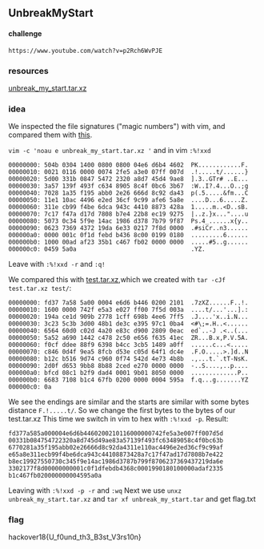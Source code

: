 ## UnbreakMyStart
#### challenge
```
https://www.youtube.com/watch?v=p2Rch6WvPJE
```

### resources
[unbreak_my_start.tar.xz](unbreak_my_start.tar.xz)

### idea
We inspected the file signatures ("magic numbers") with vim, and compared them with [this](https://www.garykessler.net/library/file_sigs.html).

```vim -c 'noau e unbreak_my_start.tar.xz '``` and in vim ```:%!xxd```

```
00000000: 504b 0304 1400 0800 0800 04e6 d6b4 4602  PK............F.
00000010: 0021 0116 0000 0074 2fe5 a3e0 07ff 007d  .!.....t/......}
00000020: 5d00 331b 0847 5472 2320 a8d7 45d4 9ae8  ].3..GTr# ..E...
00000030: 3a57 139f 493f c634 8905 8c4f 0bc6 3b67  :W..I?.4...O..;g
00000040: 7028 1a35 f195 abb0 2e26 666d 8c92 da43  p(.5.....&fm...C
00000050: 11e1 10ac 4496 e2ed 36cf 9c99 afe6 5a8e  ....D...6.....Z.
00000060: 311e cb99 f4be 6dca 943c 4410 8873 428a  1.....m..<D..sB.
00000070: 7c17 f47a d17d 7808 b7e4 22b8 ec19 9275  |..z.}x..."....u
00000080: 5073 0c34 5f9e 14ac 1986 d378 7b79 9f87  Ps.4_......x{y..
00000090: 0623 7369 4372 19da 6e33 0217 7f8d 0000  .#siCr..n3......
000000a0: 0000 001c 0f1d febd b436 8c00 0199 0180  .........6......
000000b0: 1000 00ad af23 35b1 c467 fb02 0000 0000  .....#5..g......
000000c0: 0459 5a0a                                .YZ.
```
Leave with ```:%!xxd -r``` and ```:q!```

We compared this with [test.tar.xz](test.tar.xz),which we created with ```tar -cJf test.tar.xz test/```:
```
00000000: fd37 7a58 5a00 0004 e6d6 b446 0200 2101  .7zXZ......F..!.
00000010: 1600 0000 742f e5a3 e027 ff00 7f5d 003a  ....t/...'...].:
00000020: 194a ce1d 909b 2778 1cff 698b 4ee6 7ff5  .J....'x..i.N...
00000030: 3c23 5c3b 3d00 48b1 de3c e395 97c1 0ba4  <#\;=.H..<......
00000040: 6564 60d0 c02d 4a20 e83c d900 2809 0eac  ed`..-J .<..(...
00000050: 5a52 a690 1442 c478 2c50 e656 f635 41ec  ZR...B.x,P.V.5A.
00000060: f0cf ddee 88f9 6398 b4cc 3cb5 1489 a0ff  ......c...<.....
00000070: c846 0d4f 9ea5 8fcb d53e c05d 64f1 dc4e  .F.O.....>.]d..N
00000080: b12c b516 9d74 c960 0f74 542d 4e73 4b8b  .,...t.`.tT-NsK.
00000090: 2d0f d653 9bb8 8b88 2ced e270 0000 0000  -..S....,..p....
000000a0: bfcd 08c1 b2f9 dad4 0001 9b01 8050 0000  .............P..
000000b0: 6683 7108 b1c4 67fb 0200 0000 0004 595a  f.q...g.......YZ
000000c0: 0a  
```
We see the endings are similar and the starts are similar with some bytes distance ```F.!.....t/```.
So we change the first bytes to the bytes of our test.tar.xz
This time we switch in vim to hex with ```:%!xxd -p```. Result:
```
fd377a585a000004e6d6b4460200210116000000742fe5a3e007ff007d5d
00331b084754722320a8d745d49ae83a57139f493fc63489058c4f0bc63b
6770281a35f195abb02e26666d8c92da4311e110ac4496e2ed36cf9c99af
e65a8e311ecb99f4be6dca943c44108873428a7c17f47ad17d7808b7e422
b8ec19927550730c345f9e14ac1986d3787b799f8706237369437219da6e
3302177f8d00000000001c0f1dfebdb4368c0001990180100000adaf2335
b1c467fb020000000004595a0a
```
Leaving with ```:%!xxd -p -r``` and ```:wq```
Next we use ```unxz unbreak_my_start.tar.xz``` and ```tar xf unbreak_my_start.tar``` and get flag.txt

### flag
hackover18{U_f0und_th3_B3st_V3rs10n}
